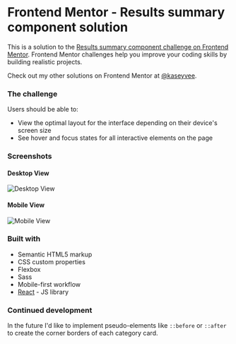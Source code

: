 # Frontend Mentor - Results summary component solution

This is a solution to the [Results summary component challenge on Frontend Mentor](https://www.frontendmentor.io/challenges/results-summary-component-CE_K6s0maV). Frontend Mentor challenges help you improve your coding skills by building realistic projects.

Check out my other solutions on Frontend Mentor at [@kaseyvee](https://www.frontendmentor.io/profile/kaseyvee).

### The challenge

Users should be able to:

- View the optimal layout for the interface depending on their device's screen size
- See hover and focus states for all interactive elements on the page

### Screenshots

#### Desktop View
![Desktop View](https://i.imgur.com/iLSH2M3.png)

#### Mobile View
![Mobile View](https://i.imgur.com/rJMf7aI.png)

### Built with

- Semantic HTML5 markup
- CSS custom properties
- Flexbox
- Sass
- Mobile-first workflow
- [React](https://reactjs.org/) - JS library

### Continued development

In the future I'd like to implement pseudo-elements like ```::before``` or ```::after``` to create the corner borders of each category card.